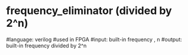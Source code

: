 # frequency_eliminator (divided by 2^n)
#language: verilog
#used in FPGA
#input: built-in frequency , n
#output:  built-in frequency divided by 2^n
